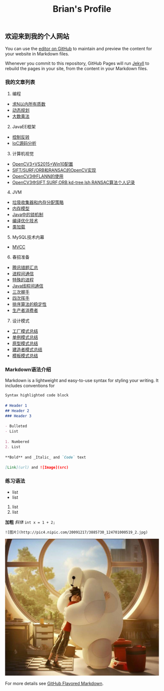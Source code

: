 ﻿---
title: Brian's Profile
---
## 欢迎来到我的个人网站

You can use the [editor on GitHub](https://github.com/Brian-West/Brian-West.github.io/edit/master/index.md) to maintain and preview the content for your website in Markdown files.

Whenever you commit to this repository, GitHub Pages will run [Jekyll](https://jekyllrb.com/) to rebuild the pages in your site, from the content in your Markdown files.

### 我的文章列表
1. 编程
 - [求N以内所有质数](/2018/03/27/Prime/index.html)
 - [动态规划](/2018/03/27/DP/index.html)
 - [大数乘法](/2018/03/26/Algorithm1/index.html)
2. JavaEE框架
 - [控制反转](/2017/04/03/IoC/index.html)
 - [IoC源码分析]()
3. 计算机视觉
 - [OpenCV3+VS2015+Win10配置](/2018/03/25/opencv1/index.html)
 - [SIFT/SURF/ORB和RANSAC的OpenCV实现](/2018/03/29/opencv2/index.html)
 - [OpenCV3中FLANN的使用](/2018/04/01/opencv3/index.html)
 - [OpenCV3中SIFT,SURF,ORB,kd-tree,lsh,RANSAC算法个人记录](/2018/04/24/opencv4/index.html)
4. JVM
 - [垃圾收集器和内存分配策略](/2018/01/15/GC/index.html)
 - [内存模型]()
 - [Java中的锁机制]()
 - [编译优化技术]()
 - [类加载]()
5. MySQL技术内幕
 - [MVCC](/2018/03/25/MVCC1/index.html)
6. 春招准备
 - [腾讯错题汇总](/2018/04/01/tencent/index.html)
 - [进程间通信](/2018/03/25/OS1/index.html)
 - [特殊的进程](/2018/03/25/OS2/index.html)
 - [Java线程间通信](/2018/03/25/Object/index.html)
 - [三次握手](/2018/03/25/TCP1/index.html)
 - [四次挥手](/2018/03/25/TCP2/index.html)
 - [排序算法的稳定性]()
 - [生产者消费者]()
7. 设计模式
 - [工厂模式总结](/2018/04/26/DS1/index.html)
 - [单例模式总结](/2018/04/28/DS2/index.html)
 - [原型模式总结](/2018/04/29/DS3/index.html)
 - [建造者模式总结](/2018/04/29/DS4/index.html)
 - [模板模式总结](/2018/05/02/DS5/index.html)

### Markdown语法介绍

Markdown is a lightweight and easy-to-use syntax for styling your writing. It includes conventions for

```markdown
Syntax highlighted code block

# Header 1
## Header 2
### Header 3

- Bulleted
- List

1. Numbered
2. List

**Bold** and _Italic_ and `Code` text

[Link](url) and ![Image](src)
```

### 练习语法
- list
- list

1. list
2. list

**加粗**
_斜体_
`int x = 1 + 2;`

```
![图片](http://pic4.nipic.com/20091217/3885730_124701000519_2.jpg)
```
![图片](/images/timg.jpg)

For more details see [GitHub Flavored Markdown](https://guides.github.com/features/mastering-markdown/).

